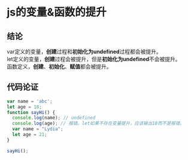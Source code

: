 # js的变量&函数的提升
## 结论
var定义的变量，**创建**过程和**初始化为undefined**过程都会被提升。   
let定义的变量，**创建**过程会被提升，但是**初始化为undefined**不会被提升。   
函数定义，**创建**、**初始化**、**赋值**都会被提升。  
## 代码论证
```js
var name = 'abc';
let age = 18;
function sayHi() {
  console.log(name); // undefined
  console.log(age); // 报错。let如果不存在变量提升，应该输出18而不是报错。
  var name = "Lydia";
  let age = 21;
}

sayHi();
```
